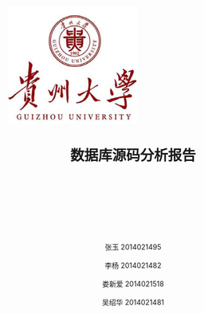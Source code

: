 
<img src="gzu.png">
<center><h1>数据库源码分析报告</h1></center>
<br></br><br></br><br></br><br></br>
<align=left><center>张玉  2014021495<br></br>
李杨   2014021482<br></br>
娄新爱 2014021518<br></br>
吴绍华 2014021481
